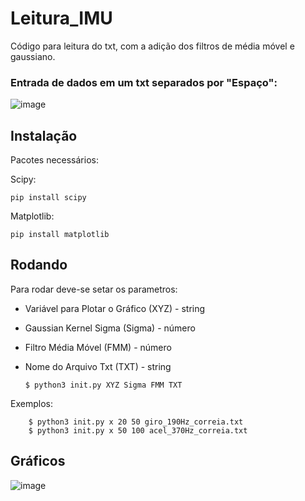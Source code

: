 # Leitura_IMU
Código para leitura do txt, com a adição dos filtros de média móvel e gaussiano.


### Entrada de dados em um txt separados por "Espaço":

![image](https://user-images.githubusercontent.com/51409770/119228738-c11dc780-baea-11eb-9f99-dec772b72c55.png)

## Instalação

Pacotes necessários:

Scipy:

    pip install scipy
    
Matplotlib:

    pip install matplotlib
    
## Rodando

Para rodar deve-se setar os parametros:
- Variável para Plotar o Gráfico (XYZ) - string
- Gaussian Kernel Sigma (Sigma) - número
- Filtro Média Móvel (FMM) - número
- Nome do Arquivo Txt (TXT) - string

      $ python3 init.py XYZ Sigma FMM TXT
      
 Exemplos:
        
        $ python3 init.py x 20 50 giro_190Hz_correia.txt
        $ python3 init.py x 50 100 acel_370Hz_correia.txt



## Gráficos

![image](https://user-images.githubusercontent.com/51409770/119229247-66d23600-baed-11eb-8517-f709247f562f.png)


